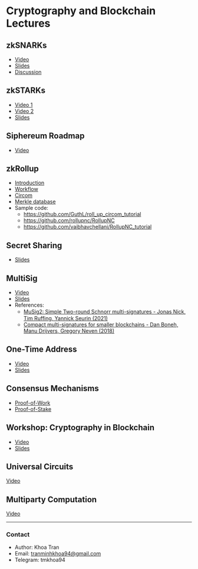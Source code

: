 # Cryptography and Blockchain Lectures

## zkSNARKs

- [Video](https://drive.google.com/file/d/1FuKCbRmltoXCMjQGnbh9HKlkP5ZOAj8F/view?usp=share_link)
- [Slides](https://drive.google.com/file/d/115MD9L0GYIHO5McjNlXzlcHeqRCgRtTR/view?usp=sharing)
- [Discussion](https://drive.google.com/file/d/1kk1LGM1e2xuBkZC3vljS6P-fVGuHyuq4/view?usp=share_link)

## zkSTARKs

- [Video 1](https://drive.google.com/file/d/1BPGMZRpA4DyRdIIJPyN8Jc_H1bRNUBsB/view?usp=share_link)
- [Video 2](https://drive.google.com/file/d/1CNQLbF49LnmvwBeDp6P1tqVqm9SEW6Mr/view?usp=sharing)
- [Slides](https://starkware.co/stark-101/)

## Siphereum Roadmap

- [Video](https://drive.google.com/file/d/1nZmGDbwdm3XBjPTtpIQpXRIbSDogw-1_/view?usp=sharing)

## zkRollup

- [Introduction](https://drive.google.com/file/d/1172kt7DFTWIqc8buidc3Pp21mPslk1fV/view?usp=share_link)
- [Workflow](https://drive.google.com/file/d/1YtCDwNL5KgRGSBXMG9-7sbW4OO6xRBHA/view?usp=sharing)
- [Circom](https://drive.google.com/file/d/1McLCIKHUBdQZUV4x8_gfzO-OPHpB8doU/view?usp=sharing)
- [Merkle database](https://drive.google.com/file/d/14CLyPWtKm7pMDh192xPt69pRVSj0hQlC/view?usp=sharing)
- Sample code:
    - https://github.com/GuthL/roll_up_circom_tutorial
    - https://github.com/rollupnc/RollupNC
    - https://github.com/vaibhavchellani/RollupNC_tutorial


## Secret Sharing
- [Slides](https://drive.google.com/file/d/11H2X6kgKXE0jtRIQzdTWNFf8cTxhXu3D/view?usp=sharing)

## MultiSig

- [Video](https://drive.google.com/file/d/13uujs_GTMDnHShvCJOKKB_dm_nKbCVFV/view?usp=sharing)
- [Slides](https://drive.google.com/file/d/10nHpBoCC46NxrGwynuJGhDowEoOkvrpL/view?usp=sharing)
- References:
    - [MuSig2꞉ Simple Two-round Schnorr multi-signatures - Jonas Nick, Tim Ruffing, Yannick Seurin (2021)](https://drive.google.com/file/d/11JhidzSao33T-mKSDBYqMZ1b0kva018Z/view?usp=sharing)
    - [Compact multi-signatures for smaller blockchains - Dan Boneh, Manu Drijvers, Gregory Neven (2018)](https://drive.google.com/file/d/10oIijpSlUpIWeK3gSdoFiMa5StwGqJ8M/view?usp=sharing)


## One-Time Address

- [Video](https://drive.google.com/file/d/1MDPmVw7i48BHsIf8--U9mfZygTLdKcbt/view?usp=sharing)
- [Slides](https://drive.google.com/file/d/10qqpB46kl5qi35jODvEpm9N1mpdXJGcg/view?usp=sharing)

## Consensus Mechanisms

- [Proof-of-Work](https://drive.google.com/file/d/17-k7CLqRMoTGIaeWhU7P8LzdQQNkKIRt/view?usp=sharing)
- [Proof-of-Stake](https://drive.google.com/file/d/17vrypxLmNPojCy04S8rL4eDVHX4hFZp-/view?usp=sharing)

## Workshop: Cryptography in Blockchain

- [Video](https://drive.google.com/file/d/1hfKN7lkFYzwIDiAa1J1CsftKt2Vk72Fj/view?usp=share_link)
- [Slides](https://drive.google.com/file/d/10qcVE26-TMEJbhpGr_c0HHltNx4_mrU8/view?usp=sharing)

## Universal Circuits

[Video](https://drive.google.com/file/d/1sSN2Bs163GpXGJONWRhpG6lhueE_GJfi/view?usp=sharing)

## Multiparty Computation

[Video](https://drive.google.com/file/d/1oU3nYXtzTw2bq_FHnZEslHktG49PUdVs/view)

---
### Contact
- Author: Khoa Tran
- Email: tranminhkhoa94@gmail.com
- Telegram: tmkhoa94
